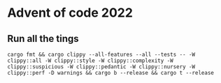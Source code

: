# Advent of code 2022

## Run all the tings

    cargo fmt && cargo clippy --all-features --all --tests -- -W clippy::all -W clippy::style -W clippy::complexity -W clippy::suspicious -W clippy::pedantic -W clippy::nursery -W clippy::perf -D warnings && cargo b --release && cargo t --release
